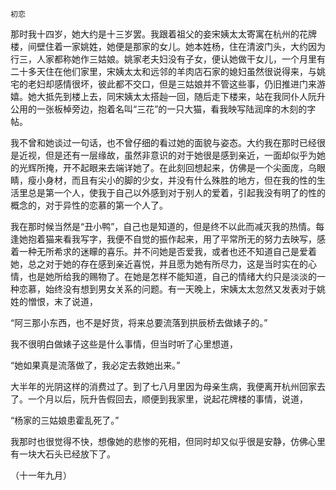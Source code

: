     初恋 

   那时我十四岁，她大约是十三岁罢。我跟着祖父的妾宋姨太太寄寓在杭州的花牌楼，间壁住着一家姚姓，她便是那家的女儿。她本姓杨，住在清波门头，大约因为行三，人家都称她作三姑娘。姚家老夫妇没有子女，便认她做干女儿，一个月里有二十多天住在他们家里，宋姨太太和远邻的羊肉店石家的媳妇虽然很说得来，与姚宅的老妇却感情很坏，彼此都不交口，但是三姑娘并不管这些事，仍旧推进门来游嬉。她大抵先到楼上去，同宋姨太太搭赸一回，随后走下楼来，站在我同仆人阮升公用的一张板棹旁边，抱着名叫“三花”的一只大猫，看我映写陆润庠的木刻的字帖。

   我不曾和她谈过一句话，也不曾仔细的看过她的面貌与姿态。大约我在那时已经很是近视，但是还有一层缘故，虽然非意识的对于她很是感到亲近，一面却似乎为她的光辉所掩，开不起眼来去端详她了。在此刻回想起来，仿佛是一个尖面庞，乌眼睛，瘦小身材，而且有尖小的脚的少女，并没有什么殊胜的地方，但在我的性的生活里总是第一个人，使我于自己以外感到对于别人的爱着，引起我没有明了的性的概念的，对于异性的恋慕的第一个人了。

   我在那时候当然是“丑小鸭”，自己也是知道的，但是终不以此而减灭我的热情。每逢她抱着猫来看我写字，我便不自觉的振作起来，用了平常所无的努力去映写，感着一种无所希求的迷矇的喜乐。并不问她是否爱我，或者也还不知道自己是爱着她，总之对于她的存在感到亲近喜悦，并且愿为她有所尽力，这是当时实在的心情，也是她所给我的赐物了。在她是怎样不能知道，自己的情绪大约只是淡淡的一种恋慕，始终没有想到男女关系的问题。有一天晚上，宋姨太太忽然又发表对于姚姓的憎恨，末了说道，

   “阿三那小东西，也不是好货，将来总要流落到拱辰桥去做婊子的。”

   我不很明白做婊子这些是什么事情，但当时听了心里想道，

   “她如果真是流落做了，我必定去救她出来。”

   大半年的光阴这样的消费过了。到了七八月里因为母亲生病，我便离开杭州回家去了。一个月以后，阮升告假回去，顺便到我家里，说起花牌楼的事情，说道，

   “杨家的三姑娘患霍乱死了。”

   我那时也很觉得不快，想像她的悲惨的死相，但同时却又似乎很是安静，仿佛心里有一块大石头已经放下了。

   （十一年九月）

